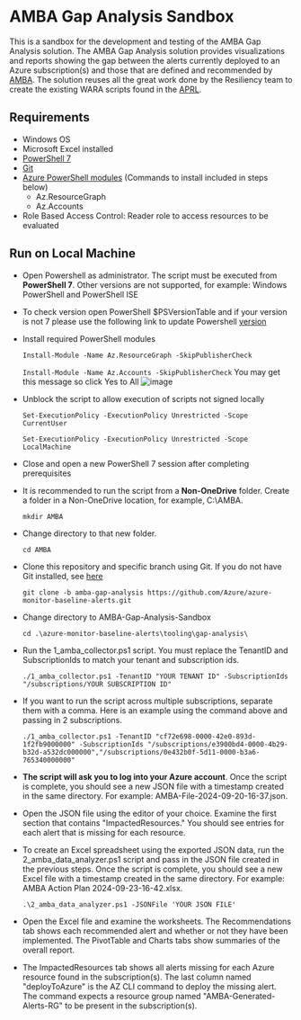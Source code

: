 
# AMBA Gap Analysis Sandbox

This is a sandbox for the development and testing of the AMBA Gap Analysis solution.  The AMBA Gap Analysis solution provides visualizations and reports showing the gap between the alerts currently deployed to an Azure subscription(s) and those that are defined and recommended by [AMBA](https://azure.github.io/azure-monitor-baseline-alerts/welcome/).  The solution reuses all the great work done by the Resiliency team to create the existing WARA scripts found in the [APRL](https://azure.github.io/Azure-Proactive-Resiliency-Library-v2/welcome/).

## Requirements

- Windows OS
- Microsoft Excel installed
- [PowerShell 7](https://learn.microsoft.com/en-us/powershell/scripting/install/installing-powershell?view=powershell-7.4)
- [Git](https://git-scm.com/download/win)
- [Azure PowerShell modules](https://learn.microsoft.com/en-us/powershell/azure/install-azps-windows?view=azps-12.1.0&tabs=powershell&pivots=windows-psgallery) (Commands to install included in steps below)
  - Az.ResourceGraph
  - Az.Accounts
- Role Based Access Control: Reader role to access resources to be evaluated

## Run on Local Machine

- Open Powershell as administrator.  The script must be executed from **PowerShell 7**. Other versions are not supported, for example: Windows PowerShell and PowerShell ISE
- To check version open PowerShell $PSVersionTable  and if your version is not 7 please use the following link to update Powershell [version](https://learn.microsoft.com/en-us/powershell/scripting/install/installing-powershell-on-windows?view=powershell-7.4)

- Install required PowerShell modules

    `` Install-Module -Name Az.ResourceGraph -SkipPublisherCheck ``

    `` Install-Module -Name Az.Accounts -SkipPublisherCheck ``
  You may get this message so click Yes to All
  ![image](https://github.com/user-attachments/assets/2013a9c9-8ddc-4723-be5b-666658ad6ea1)


- Unblock the script to allow execution of scripts not signed locally

    `` Set-ExecutionPolicy -ExecutionPolicy Unrestricted -Scope CurrentUser ``

    `` Set-ExecutionPolicy -ExecutionPolicy Unrestricted -Scope LocalMachine ``

- Close and open a new PowerShell 7 session after completing prerequisites

- It is recommended to run the script from a **Non-OneDrive** folder.  Create a folder in a Non-OneDrive location, for example, C:\AMBA.

    ``mkdir AMBA``

- Change directory to that new folder.

    ``cd AMBA``

- Clone this repository and specific branch using Git.  If you do not have Git installed, see [here](https://git-scm.com/download/win)

    ``
    git clone -b amba-gap-analysis https://github.com/Azure/azure-monitor-baseline-alerts.git
    ``

- Change directory to AMBA-Gap-Analysis-Sandbox

    ``
    cd .\azure-monitor-baseline-alerts\tooling\gap-analysis\
    ``

- Run the 1_amba_collector.ps1 script.  You must replace the TenantID and SubscriptionIds to match your tenant and subscription ids.

    ``
    ./1_amba_collector.ps1 -TenantID "YOUR TENANT ID" -SubscriptionIds "/subscriptions/YOUR SUBSCRIPTION ID"
    ``

- If you want to run the script across multiple subscriptions, separate them with a comma.  Here is an example using the command above and passing in 2 subscriptions.

    ``
    ./1_amba_collector.ps1 -TenantID "cf72e698-0000-42e0-893d-1f2fb9000000" -SubscriptionIds "/subscriptions/e3900bd4-0000-4b29-b32d-a532dc000000","/subscriptions/0e432b0f-5d11-0000-b3a6-765340000000"
    ``

- **The script will ask you to log into your Azure account**.  Once the script is complete, you should see a new JSON file with a timestamp created in the same directory.  For example: AMBA-File-2024-09-20-16-37.json.

- Open the JSON file using the editor of your choice.  Examine the first section that contains "ImpactedResources."  You should see entries for each alert that is missing for each resource.

- To create an Excel spreadsheet using the exported JSON data, run the 2_amba_data_analyzer.ps1 script and pass in the JSON file created in the previous steps.  Once the script is complete, you should see a new Excel file with a timestamp created in the same directory.  For example: AMBA Action Plan 2024-09-23-16-42.xlsx.

    ``
    .\2_amba_data_analyzer.ps1 -JSONFile 'YOUR JSON FILE'
    ``

- Open the Excel file and examine the worksheets.  The Recommendations tab shows each recommended alert and whether or not they have been implemented.  The PivotTable and Charts tabs show summaries of the overall report.

- The ImpactedResources tab shows all alerts missing for each Azure resource found in the subscription(s).  The last column named "deployToAzure" is the AZ CLI command to deploy the missing alert.  The command expects a resource group named "AMBA-Generated-Alerts-RG" to be present in the subscription(s).
